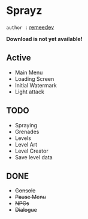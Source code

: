 # Sprayz

`author :` [remeedev](https://github.com/reemedev)

**Download is not yet available!**

## Active

- Main Menu
- Loading Screen
- Initial Watermark
- Light attack

## TODO

- Spraying
- Grenades
- Levels
- Level Art
- Level Creator
- Save level data

## DONE
- ~~Console~~
- ~~Pause Menu~~
- ~~NPCs~~
- ~~Dialogue~~